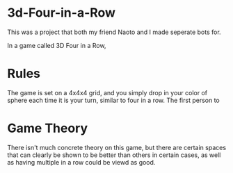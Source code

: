 # 3d-Four-in-a-Row

This was a project that both my friend Naoto and I made seperate bots for.

In a game called 3D Four in a Row, 

# Rules
The game is set on a 4x4x4 grid, and you simply drop in your color of sphere each time it is your turn, similar to four in a row. The first person to 

# Game Theory
There isn't much concrete theory on this game, but there are certain spaces that can clearly be shown to be better than others in certain cases, as well as having multiple in a row could be viewd as good.

